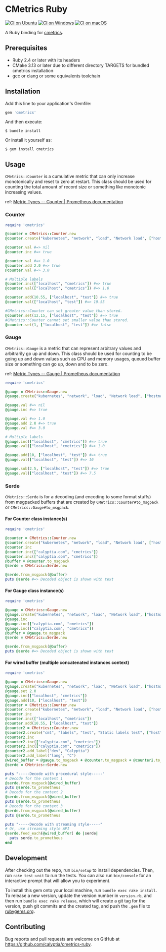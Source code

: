# CMetrics Ruby

[![CI on Ubuntu](https://github.com/calyptia/cmetrics-ruby/actions/workflows/linux.yml/badge.svg?branch=main)](https://github.com/calyptia/cmetrics-ruby/actions/workflows/linux.yml)
[![CI on Windows](https://github.com/calyptia/cmetrics-ruby/actions/workflows/windows.yml/badge.svg?branch=main)](https://github.com/calyptia/cmetrics-ruby/actions/workflows/windows.yml)
[![CI on macOS](https://github.com/calyptia/cmetrics-ruby/actions/workflows/macos.yml/badge.svg?branch=main)](https://github.com/calyptia/cmetrics-ruby/actions/workflows/macos.yml)

A Ruby binding for [cmetrics](https://github.com/calyptia/cmetrics).

## Prerequisites

* Ruby 2.4 or later with its headers
* CMake 3.13 or later due to different directory TARGETS for bundled cmetrics installation
* gcc or clang or some equivalents toolchain

## Installation

Add this line to your application's Gemfile:

```ruby
gem 'cmetrics'
```

And then execute:

    $ bundle install

Or install it yourself as:

    $ gem install cmetrics

## Usage

`CMetrics::Counter` is a cumulative metric that can only increase monotonically and reset to zero at restart.
This class should be used for counting the total amount of record size or something like monotonic increasing values.

ref: [Metric Types -- Counter | Prometheus documentation](https://prometheus.io/docs/concepts/metric_types/#counter)

### Counter

```ruby
require 'cmetrics'

@counter = CMetrics::Counter.new
@counter.create("kubernetes", "network", "load", "Network load", ["hostname", "app"])

@counter.val #=> nil
@counter.inc #=> true

@counter.val #=> 1.0
@counter.add 2.0 #=> true
@counter.val #=> 3.0

# Multiple labels
@counter.inc(["localhost", "cmetrics"]) #=> true
@counter.val(["localhost", "cmetrics"]) #=> 1.0

@counter.add(10.55, ["localhost", "test"]) #=> true
@counter.val(["localhost", "test"]) #=> 10.55

#CMetrics::Counter can set greater value than stored.
@counter.set(12.15, ["localhost", "test"]) #=> true
#CMetrics::Counter cannot set smaller value than stored.
@counter.set(1, ["localhost", "test"]) #=> false
```

### Gauge

`CMetrics::Gauge` is a metric that can represent arbitrary values and arbitrarily go up and down.
This class should be used for counting to be going up and down values such as CPU and memory usages, queued buffer size or something can go up, down and to be zero.

ref: [Metric Types -- Gauge | Prometheus documentation](https://prometheus.io/docs/concepts/metric_types/#gauge)

```ruby
require 'cmetrics'

@gauge = CMetrics::Gauge.new
@gauge.create("kubernetes", "network", "load", "Network load", ["hostname", "app"])

@gauge.val #=> nil
@gauge.inc #=> true

@gauge.val #=> 1.0
@gauge.add 2.0 #=> true
@gauge.val #=> 3.0

# Multiple labels
@gauge.inc(["localhost", "cmetrics"]) #=> true
@gauge.val(["localhost", "cmetrics"]) #=> 1.0

@gauge.add(10, ["localhost", "test"]) #=> true
@gauge.val(["localhost", "test"]) #=> 10

@gauge.sub(2.5, ["localhost", "test"]) #=> true
@gauge.val(["localhost", "test"]) #=> 7.5
```

### Serde

`CMetrics::Serde` is for a decoding (and encoding to some format stuffs) from msgpacked buffers that are created by `CMetrics::Counter#to_msgpack` or `CMetrics::Gauge#to_msgpack`.

#### For Counter class instance(s)

```ruby
require 'cmetrics'

@counter = CMetrics::Counter.new
@counter.create("kubernetes", "network", "load", "Network load", ["hostname", "app"])
@counter.inc
@counter.inc(["calyptia.com", "cmetrics"])
@counter.inc(["calyptia.com", "cmetrics"])
@buffer = @counter.to_msgpack
@serde = CMetrics::Serde.new

@serde.from_msgpack(@buffer)
puts @serde #=> Decoded object is shown with text
```

#### For Gauge class instance(s)

```ruby
require 'cmetrics'

@gauge = CMetrics::Gauge.new
@gauge.create("kubernetes", "network", "load", "Network load", ["hostname", "app"])
@gauge.inc
@gauge.inc(["calyptia.com", "cmetrics"])
@gauge.inc(["calyptia.com", "cmetrics"])
@buffer = @gauge.to_msgpack
@serde = CMetrics::Serde.new

@serde.from_msgpack(@buffer)
puts @serde #=> Decoded object is shown with text
```

#### For wired buffer (multiple concatenated instances context)

```ruby
require 'cmetrics'

@gauge = CMetrics::Gauge.new
@gauge.create("kubernetes", "network", "load", "Network load", ["hostname", "app"])
@gauge.set 2.0
@gauge.inc(["localhost", "cmetrics"])
@gauge.add(10, ["localhost", "test"])
@counter = CMetrics::Counter.new
@counter.create("kubernetes", "network", "load", "Network load", ["hostname", "app"])
@counter.inc
@counter.inc(["localhost", "cmetrics"])
@counter.add(10.55, ["localhost", "test"])
@counter2 = CMetrics::Counter.new
@counter2.create("cmt", "labels", "test", "Static labels test", ["host", "app"])
@counter2.inc
@counter2.inc(["calyptia.com", "cmetrics"])
@counter2.inc(["calyptia.com", "cmetrics"])
@counter2.add_label("dev", "Calyptia")
@counter2.add_label("lang", "C")
@wired_buffer = @gauge.to_msgpack + @counter.to_msgpack + @counter2.to_msgpack
@serde = CMetrics::Serde.new

puts "-----Decode with procedural style-----"
# Decode for the context 1
@serde.from_msgpack(@wired_buffer)
puts @serde.to_prometheus
# Decode for the context 2
@serde.from_msgpack(@wired_buffer)
puts @serde.to_prometheus
# Decode for the context 3
@serde.from_msgpack(@wired_buffer)
puts @serde.to_prometheus

puts "-----Decode with streaming style-----"
# Or, use streaming style API
@serde.feed_each(@wired_buffer) do |serde|
  puts serde.to_prometheus
end
```

## Development

After checking out the repo, run `bin/setup` to install dependencies. Then, run `rake test-unit` to run the tests. You can also run `bin/console` for an interactive prompt that will allow you to experiment.

To install this gem onto your local machine, run `bundle exec rake install`. To release a new version, update the version number in `version.rb`, and then run `bundle exec rake release`, which will create a git tag for the version, push git commits and the created tag, and push the `.gem` file to [rubygems.org](https://rubygems.org).

## Contributing

Bug reports and pull requests are welcome on GitHub at https://github.com/calyptia/cmetrics-ruby.
